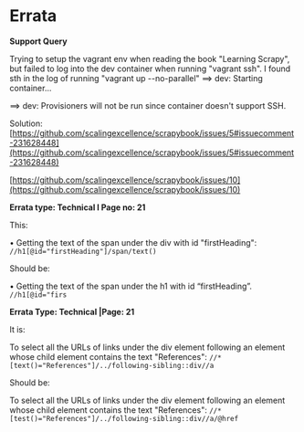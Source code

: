 # Errata
**Support Query**

Trying to setup the vagrant env when reading the book "Learning Scrapy", but failed to log into the dev container when running "vagrant ssh". I found sth in the log of running "vagrant up --no-parallel" 
==> dev: Starting container...

==> dev: Provisioners will not be run since container doesn't support SSH.


Solution: [https://github.com/scalingexcellence/scrapybook/issues/5#issuecomment-231628448](https://github.com/scalingexcellence/scrapybook/issues/5#issuecomment-231628448)

[https://github.com/scalingexcellence/scrapybook/issues/10](https://github.com/scalingexcellence/scrapybook/issues/10)

**Errata type: Technical l Page no: 21**

This:

• Getting the text of the span under the div with id "firstHeading":
`//h1[@id="firstHeading"]/span/text()`

Should be:

• Getting the text of the span under the h1 with id “firstHeading”.
`//h1[@id="firs`

**Errata Type: Technical |Page: 21**

It is:

To select all the URLs of links under the div element following an element
whose child element contains the text "References":
`//*[text()="References"]/../following-sibling::div//a`

Should be:

To select all the URLs of links under the div element following an element
whose child element contains the text "References":
`//*[test()="References"]/../following-sibling::div//a/@href`
